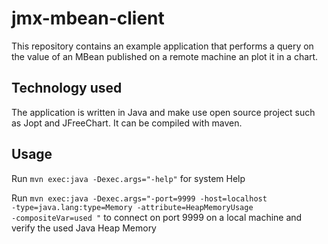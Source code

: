 # jmx-mbean-client
This repository contains an example application that performs a query on the value of an MBean published on a remote machine an plot it in a chart.

## Technology used
The application is written in Java and make use open source project such as Jopt and JFreeChart.
It can be compiled with maven.

## Usage
Run <code>mvn exec:java -Dexec.args="-help"</code> for system Help

Run <code>mvn exec:java -Dexec.args="-port=9999 -host=localhost -type=java.lang:type=Memory -attribute=HeapMemoryUsage -compositeVar=used "</code>
to connect on port 9999 on a local machine and verify the used Java Heap Memory

